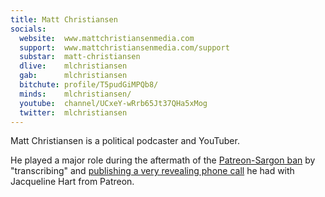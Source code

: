 ```yaml
---
title: Matt Christiansen
socials:
  website:  www.mattchristiansenmedia.com
  support:  www.mattchristiansenmedia.com/support
  substar:  matt-christiansen
  dlive:    mlchristiansen
  gab:      mlchristiansen
  bitchute: profile/T5pudGiMPQb8/
  minds:    mlchristiansen/
  youtube:  channel/UCxeY-wRrb65Jt37QHa5xMog
  twitter:  mlchristiansen
---
```


Matt Christiansen is a political podcaster and YouTuber.

He played a major role during the aftermath of the [Patreon-Sargon ban](/events/patreon-bans-sargon/) by "transcribing" and [publishing a very revealing phone call](/events/matt-christiansen-has-call-with-patreon/) he had with Jacqueline Hart from Patreon.
